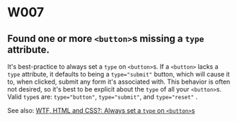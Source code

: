 # W007

## Found one or more `<button>`s missing a `type` attribute.

It's best-practice to always set a `type` on `<button>`s. If a `<button>` lacks a `type` attribute, it defaults to being a `type="submit"` button, which will cause it to, when clicked, submit any form it's associated with. This behavior is often not desired, so it's best to be explicit about the `type` of all your `<button>`s. Valid `type`s are: `type="button"`, `type="submit"`, and `type="reset"` .

See also: [WTF, HTML and CSS?: Always set a `type` on `<button>`s](http://wtfhtmlcss.com/#buttons-type)

